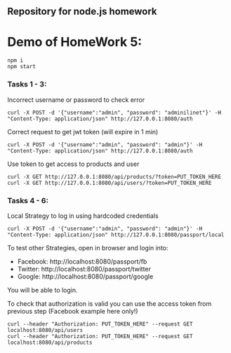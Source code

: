 ## Repository for node.js homework

# Demo of HomeWork 5:

```
npm i
npm start

```

### Tasks 1 - 3:

Incorrect username or password to check error
```
curl -X POST -d '{"username":"admin", "password": "adminilinet"}' -H "Content-Type: application/json" http://127.0.0.1:8080/auth
```

Correct request to get jwt token (will expire in 1 min)
```
curl -X POST -d '{"username":"admin", "password": "admin"}' -H "Content-Type: application/json" http://127.0.0.1:8080/auth
```

Use token to get access to products and user
```
curl -X GET http://127.0.0.1:8080/api/products/?token=PUT_TOKEN_HERE
curl -X GET http://127.0.0.1:8080/api/users/?token=PUT_TOKEN_HERE
```

### Tasks 4 - 6:

Local Strategy to log in using hardcoded credentials
```
curl -X POST -d '{"username":"admin", "password": "admin"}' -H "Content-Type: application/json" http://127.0.0.1:8080/passport/local
```

To test other Strategies, open in browser and login into:

 - Facebook: http://localhost:8080/passport/fb
 - Twitter:  http://localhost:8080/passport/twitter
 - Google:   http://localhost:8080/passport/google

 You will be able to login.

 To check that authorization is valid you can use the access token from previous step (Facebook example here only!)

```
curl --header "Authorization: PUT_TOKEN_HERE" --request GET localhost:8080/api/users
curl --header "Authorization: PUT_TOKEN_HERE" --request GET localhost:8080/api/products
```    
